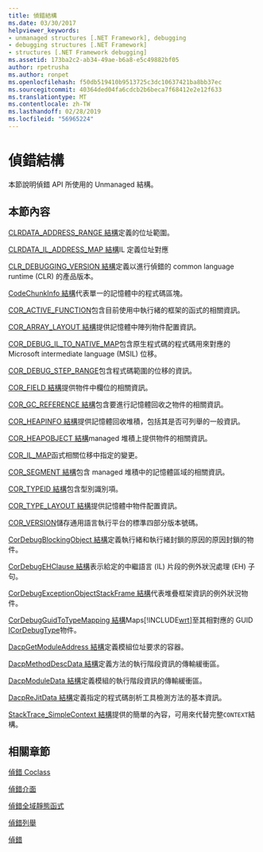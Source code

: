 ```yaml
---
title: 偵錯結構
ms.date: 03/30/2017
helpviewer_keywords:
- unmanaged structures [.NET Framework], debugging
- debugging structures [.NET Framework]
- structures [.NET Framework debugging]
ms.assetid: 173ba2c2-ab34-49ae-b6a8-e5c49882bf05
author: rpetrusha
ms.author: ronpet
ms.openlocfilehash: f50db519410b9513725c3dc10637421ba8bb37ec
ms.sourcegitcommit: 40364ded04fa6cdcb2b6beca7f68412e2e12f633
ms.translationtype: MT
ms.contentlocale: zh-TW
ms.lasthandoff: 02/28/2019
ms.locfileid: "56965224"
---
```

# <a name="debugging-structures"></a>偵錯結構

本節說明偵錯 API 所使用的 Unmanaged 結構。

## <a name="in-this-section"></a>本節內容
 [CLRDATA_ADDRESS_RANGE 結構](../../../../docs/framework/unmanaged-api/debugging/clrdata-address-range-structure.md)定義的位址範圍。

 [CLRDATA_IL_ADDRESS_MAP 結構](../../../../docs/framework/unmanaged-api/debugging/clrdata-il-address-map-structure.md)IL 定義位址對應

 [CLR_DEBUGGING_VERSION 結構](../../../../docs/framework/unmanaged-api/debugging/clr-debugging-version-structure.md)定義以進行偵錯的 common language runtime (CLR) 的產品版本。

 [CodeChunkInfo 結構](../../../../docs/framework/unmanaged-api/debugging/codechunkinfo-structure.md)代表單一的記憶體中的程式碼區塊。

 [COR_ACTIVE_FUNCTION](cor-active-function-structure.md)包含目前使用中執行緒的框架的函式的相關資訊。

 [COR_ARRAY_LAYOUT 結構](../../../../docs/framework/unmanaged-api/debugging/cor-array-layout-structure.md)提供記憶體中陣列物件配置資訊。

 [COR_DEBUG_IL_TO_NATIVE_MAP](cor-debug-il-to-native-map-structure.md)包含原生程式碼的程式碼用來對應的 Microsoft intermediate language (MSIL) 位移。

 [COR_DEBUG_STEP_RANGE](cor-debug-step-range-structure.md)包含程式碼範圍的位移的資訊。

 [COR_FIELD 結構](../../../../docs/framework/unmanaged-api/debugging/cor-field-structure.md)提供物件中欄位的相關資訊。

 [COR_GC_REFERENCE 結構](../../../../docs/framework/unmanaged-api/debugging/cor-gc-reference-structure.md)包含要進行記憶體回收之物件的相關資訊。

 [COR_HEAPINFO 結構](../../../../docs/framework/unmanaged-api/debugging/cor-heapinfo-structure.md)提供記憶體回收堆積，包括其是否可列舉的一般資訊。

 [COR_HEAPOBJECT 結構](../../../../docs/framework/unmanaged-api/debugging/cor-heapobject-structure.md)managed 堆積上提供物件的相關資訊。

 [COR_IL_MAP](cor-il-map-structure.md)函式相關位移中指定的變更。

 [COR_SEGMENT 結構](../../../../docs/framework/unmanaged-api/debugging/cor-segment-structure.md)包含 managed 堆積中的記憶體區域的相關資訊。

 [COR_TYPEID 結構](../../../../docs/framework/unmanaged-api/debugging/cor-typeid-structure.md)包含型別識別項。

 [COR_TYPE_LAYOUT 結構](../../../../docs/framework/unmanaged-api/debugging/cor-type-layout-structure.md)提供記憶體中物件配置資訊。

 [COR_VERSION](cor-version-structure.md)儲存通用語言執行平台的標準四部分版本號碼。

 [CorDebugBlockingObject 結構](../../../../docs/framework/unmanaged-api/debugging/cordebugblockingobject-structure.md)定義執行緒和執行緒封鎖的原因的原因封鎖的物件。

 [CorDebugEHClause 結構](../../../../docs/framework/unmanaged-api/debugging/cordebugehclause-structure.md)表示給定的中繼語言 (IL) 片段的例外狀況處理 (EH) 子句。

 [CorDebugExceptionObjectStackFrame 結構](../../../../docs/framework/unmanaged-api/debugging/cordebugexceptionobjectstackframe-structure.md)代表堆疊框架資訊的例外狀況物件。

 [CorDebugGuidToTypeMapping 結構](../../../../docs/framework/unmanaged-api/debugging/cordebugguidtotypemapping-structure.md)Maps[!INCLUDE[wrt](../../../../includes/wrt-md.md)]至其相對應的 GUID [ICorDebugType](../../../../docs/framework/unmanaged-api/debugging/icordebugtype-interface.md)物件。

 [DacpGetModuleAddress 結構](../../../../docs/framework/unmanaged-api/debugging/dacpgetmoduleaddress-structure.md)定義模組位址要求的容器。

 [DacpMethodDescData 結構](../../../../docs/framework/unmanaged-api/debugging/dacpmethoddescdata-structure.md)定義方法的執行階段資訊的傳輸緩衝區。

 [DacpModuleData 結構](../../../../docs/framework/unmanaged-api/debugging/dacpmoduledata-structure.md)定義模組的執行階段資訊的傳輸緩衝區。

 [DacpReJitData 結構](../../../../docs/framework/unmanaged-api/debugging/dacprejitdata-structure.md)定義指定的程式碼剖析工具檢測方法的基本資訊。

 [StackTrace_SimpleContext 結構](../../../../docs/framework/unmanaged-api/debugging/stacktrace-simplecontext-structure.md)提供的簡單的內容，可用來代替完整`CONTEXT`結構。

## <a name="related-sections"></a>相關章節

 [偵錯 Coclass](../../../../docs/framework/unmanaged-api/debugging/debugging-coclasses.md)

 [偵錯介面](../../../../docs/framework/unmanaged-api/debugging/debugging-interfaces.md)

 [偵錯全域靜態函式](../../../../docs/framework/unmanaged-api/debugging/debugging-global-static-functions.md)

 [偵錯列舉](../../../../docs/framework/unmanaged-api/debugging/debugging-enumerations.md)

 [偵錯](../../../../docs/framework/unmanaged-api/debugging/index.md)
